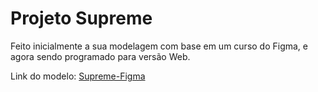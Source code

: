 # Projeto Supreme 

Feito inicialmente a sua modelagem com base em um curso do Figma, e agora sendo programado para versão Web.<br>

Link do modelo: [Supreme-Figma](https://www.figma.com/file/8X2vzOYc2aZZRE7X83qePW/Curso-Figma?node-id=0%3A1)